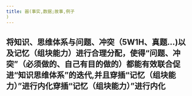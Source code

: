 ```yaml
---
title: 器(事实,数据;故事,例子
)
---
```


## 将知识、思维体系与问题、冲突（5W1H、真题...)以及记忆（组块能力）进行合理分配，使得“问题、冲突”（必须做的、自己有目的做的）都能有效联合促进“知识思维体系”的迭代,并且穿插“记忆（组块能力）”进行内化穿插“记忆（组块能力）”进行内化
